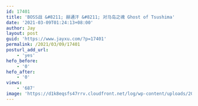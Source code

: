 ```yaml
---
id: 17401
title: 'BOSS战 &#8211; 赫通汗 &#8211; 对马岛之魂 Ghost of Tsushima'
date: '2021-03-09T01:24:13+08:00'
author: Jay
layout: post
guid: 'https://www.jayxu.com/?p=17401'
permalink: /2021/03/09/17401
posturl_add_url:
    - 'yes'
hefo_before:
    - '0'
hefo_after:
    - '0'
views:
    - '687'
image: 'https://d1k8eqsfs47rrv.cloudfront.net/log/wp-content/uploads/2021/03/image.png'
---
```


<!-- wp:nextgenthemes/arve-block {"url":"https://v.youku.com/v_show/id_XNTExNzY3MTg4NA==.html","title":"","description":"","align":"","aspect_ratio":"16:9","sandbox":true} /-->

<!-- wp:nextgenthemes/arve-block {"url":"https://v.youku.com/v_show/id_XNTExNzY3MjYwMA==.html","aspect_ratio":"16:9"} /-->